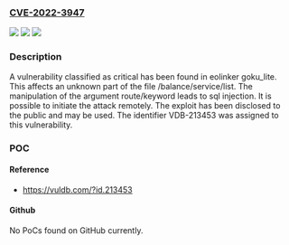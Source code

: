### [CVE-2022-3947](https://cve.mitre.org/cgi-bin/cvename.cgi?name=CVE-2022-3947)
![](https://img.shields.io/static/v1?label=Product&message=goku_lite&color=blue)
![](https://img.shields.io/static/v1?label=Version&message=n%2Fa&color=blue)
![](https://img.shields.io/static/v1?label=Vulnerability&message=CWE-707%20Improper%20Neutralization%20-%3E%20CWE-74%20Injection%20-%3E%20CWE-89%20SQL%20Injection&color=brighgreen)

### Description

A vulnerability classified as critical has been found in eolinker goku_lite. This affects an unknown part of the file /balance/service/list. The manipulation of the argument route/keyword leads to sql injection. It is possible to initiate the attack remotely. The exploit has been disclosed to the public and may be used. The identifier VDB-213453 was assigned to this vulnerability.

### POC

#### Reference
- https://vuldb.com/?id.213453

#### Github
No PoCs found on GitHub currently.


